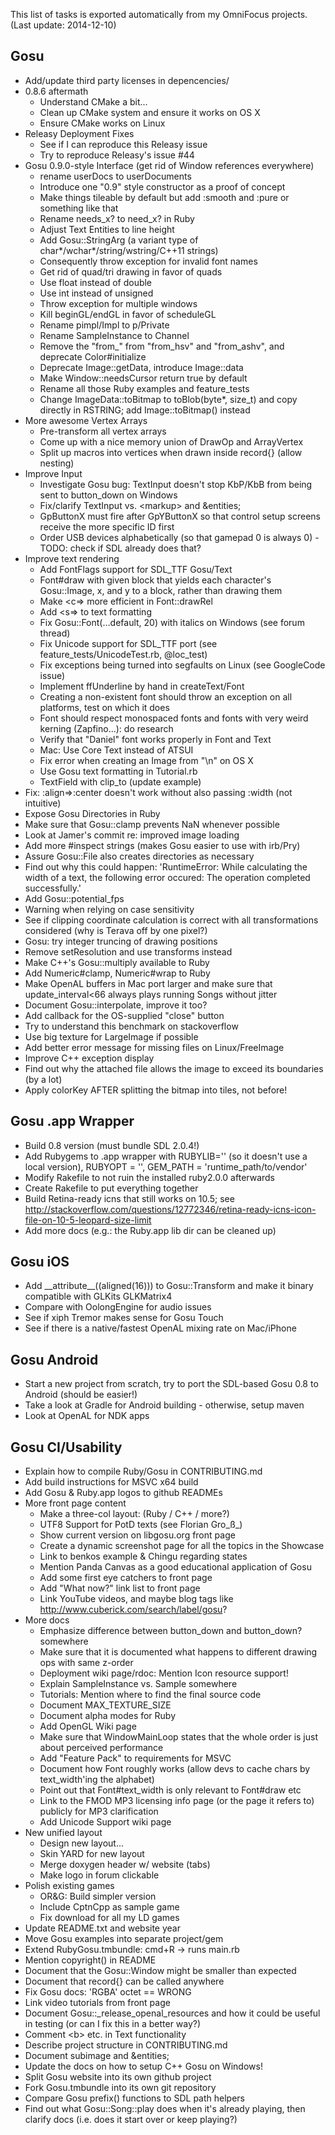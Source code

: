This list of tasks is exported automatically from my OmniFocus projects.
(Last update: 2014-12-10)


## Gosu
  * Add/update third party licenses in depencencies/
  * 0.8.6 aftermath
    * Understand CMake a bit...
    * Clean up CMake system and ensure it works on OS X
    * Ensure CMake works on Linux
  * Releasy Deployment Fixes
    * See if I can reproduce this Releasy issue
    * Try to reproduce Releasy's issue #44
  * Gosu 0.9.0-style Interface (get rid of Window references everywhere)
    * rename userDocs to userDocuments
    * Introduce one "0.9" style constructor as a proof of concept
    * Make things tileable by default but add :smooth and :pure or something like that
    * Rename needs\_x? to need\_x? in Ruby
    * Adjust Text Entities to line height
    * Add Gosu::StringArg (a variant type of char*/wchar*/string/wstring/C++11 strings)
    * Consequently throw exception for invalid font names
    * Get rid of quad/tri drawing in favor of quads
    * Use float instead of double
    * Use int instead of unsigned
    * Throw exception for multiple windows
    * Kill beginGL/endGL in favor of scheduleGL
    * Rename pimpl/Impl to p/Private
    * Rename SampleInstance to Channel
    * Remove the "from\_" from "from\_hsv" and "from\_ashv", and deprecate Color#initialize
    * Deprecate Image::getData, introduce Image::data
    * Make Window::needsCursor return true by default
    * Rename all those Ruby examples and feature\_tests
    * Change ImageData::toBitmap to toBlob(byte*, size\_t) and copy directly in RSTRING; add Image::toBitmap() instead
  * More awesome Vertex Arrays
    * Pre-transform all vertex arrays
    * Come up with a nice memory union of DrawOp and ArrayVertex
    * Split up macros into vertices when drawn inside record{} (allow nesting)
  * Improve Input
    * Investigate Gosu bug: TextInput doesn't stop KbP/KbB from being sent to button\_down on Windows
    * Fix/clarify TextInput vs. &lt;markup> and &entities;
    * GpButtonX must fire after GpYButtonX so that control setup screens receive the more specific ID first
    * Order USB devices alphabetically (so that gamepad 0 is always 0) - TODO: check if SDL already does that?
  * Improve text rendering
    * Add FontFlags support for SDL\_TTF Gosu/Text
    * Font#draw with given block that yields each character's Gosu::Image, x, and y to a block, rather than drawing them
    * Make &lt;c=> more efficient in Font::drawRel
    * Add &lt;s=> to text formatting
    * Fix Gosu::Font(…default, 20) with italics on Windows (see forum thread)
    * Fix Unicode support for SDL\_TTF port (see feature\_tests/UnicodeTest.rb, @loc\_test)
    * Fix exceptions being turned into segfaults on Linux (see GoogleCode issue)
    * Implement ffUnderline by hand in createText/Font
    * Creating a non-existent font should throw an exception on all platforms, test on which it does
    * Font should respect monospaced fonts and fonts with very weird kerning (Zapfino...): do research
    * Verify that "Daniel" font works properly in Font and Text
    * Mac: Use Core Text instead of ATSUI
    * Fix error when creating an Image from "\n" on OS X
    * Use Gosu text formatting in Tutorial.rb
    * TextField with clip\_to (update example)
  * Fix: :align=>:center doesn't work without also passing :width (not intuitive)
  * Expose Gosu Directories in Ruby
  * Make sure that Gosu::clamp prevents NaN whenever possible
  * Look at Jamer's commit re: improved image loading
  * Add more #inspect strings (makes Gosu easier to use with irb/Pry)
  * Assure Gosu::File also creates directories as necessary
  * Find out why this could happen: 'RuntimeError: While calculating the width of a text, the following error occured: The operation completed successfully.'
  * Add Gosu::potential\_fps
  * Warning when relying on case sensitivity
  * See if clipping coordinate calculation is correct with all transformations considered (why is Terava off by one pixel?)
  * Gosu: try integer truncing of drawing positions
  * Remove setResolution and use transforms instead
  * Make C++'s Gosu::multiply available to Ruby
  * Add Numeric#clamp, Numeric#wrap to Ruby
  * Make OpenAL buffers in Mac port larger and make sure that update\_interval&lt;66 always plays running Songs without jitter
  * Document Gosu::interpolate, improve it too?
  * Add callback for the OS-supplied "close" button
  * Try to understand this benchmark on stackoverflow
  * Use big texture for LargeImage if possible
  * Add better error message for missing files on Linux/FreeImage
  * Improve C++ exception display
  * Find out why the attached file allows the image to exceed its boundaries (by a lot)
  * Apply colorKey AFTER splitting the bitmap into tiles, not before!

## Gosu .app Wrapper
  * Build 0.8 version (must bundle SDL 2.0.4!)
  * Add Rubygems to .app wrapper with RUBYLIB='' (so it doesn't use a local version), RUBYOPT = '', GEM\_PATH = 'runtime\_path/to/vendor'
  * Modify Rakefile to not ruin the installed ruby2.0.0 afterwards
  * Create Rakefile to put everything together
  * Build Retina-ready icns that still works on 10.5; see http://stackoverflow.com/questions/12772346/retina-ready-icns-icon-file-on-10-5-leopard-size-limit
  * Add more docs (e.g.: the Ruby.app lib dir can be cleaned up)

## Gosu iOS
  * Add \_\_attribute\_\_((aligned(16))) to Gosu::Transform and make it binary compatible with GLKits GLKMatrix4
  * Compare with OolongEngine for audio issues
  * See if xiph Tremor makes sense for Gosu Touch
  * See if there is a native/fastest OpenAL mixing rate on Mac/iPhone

## Gosu Android
  * Start a new project from scratch, try to port the SDL-based Gosu 0.8 to Android (should be easier!)
  * Take a look at Gradle for Android building - otherwise, setup maven
  * Look at OpenAL for NDK apps

## Gosu CI/Usability
  * Explain how to compile Ruby/Gosu in CONTRIBUTING.md
  * Add build instructions for MSVC x64 build
  * Add Gosu & Ruby.app logos to github READMEs
  * More front page content
    * Make a three-col layout: (Ruby / C++ / more?)
    * UTF8 Support for PotD texts (see Florian Gro\_ß\_)
    * Show current version on libgosu.org front page
    * Create a dynamic screenshot page for all the topics in the Showcase
    * Link to benkos example & Chingu regarding states
    * Mention Panda Canvas as a good educational application of Gosu
    * Add some first eye catchers to front page
    * Add "What now?" link list to front page
    * Link YouTube videos, and maybe blog tags like http://www.cuberick.com/search/label/gosu?
  * More docs
    * Emphasize difference between button\_down and button\_down? somewhere
    * Make sure that it is documented what happens to different drawing ops with same z-order
    * Deployment wiki page/rdoc: Mention Icon resource support!
    * Explain SampleInstance vs. Sample somewhere
    * Tutorials: Mention where to find the final source code
    * Document MAX\_TEXTURE\_SIZE
    * Document alpha modes for Ruby
    * Add OpenGL Wiki page
    * Make sure that WindowMainLoop states that the whole order is just about perceived performance
    * Add "Feature Pack" to requirements for MSVC
    * Document how Font roughly works (allow devs to cache chars by text\_width'ing the alphabet)
    * Point out that Font#text\_width is only relevant to Font#draw etc
    * Link to the FMOD MP3 licensing info page (or the page it refers to) publicly for MP3 clarification
    * Add Unicode Support wiki page
  * New unified layout
    * Design new layout…
    * Skin YARD for new layout
    * Merge doxygen header w/ website (tabs)
    * Make logo in forum clickable
  * Polish existing games
    * OR&G: Build simpler version
    * Include CptnCpp as sample game
    * Fix download for all my LD games
  * Update README.txt and website year
  * Move Gosu examples into separate project/gem
  * Extend RubyGosu.tmbundle: cmd+R -> runs main.rb
  * Mention copyright() in README
  * Document that the Gosu::Window might be smaller than expected
  * Document that record{} can be called anywhere
  * Fix Gosu docs: 'RGBA' octet == WRONG
  * Link video tutorials from front page
  * Document Gosu::\_release\_openal\_resources and how it could be useful in testing (or can I fix this in a better way?)
  * Comment &lt;b> etc. in Text functionality
  * Describe project structure in CONTRIBUTING.md
  * Document subimage and &entities;
  * Update the docs on how to setup C++ Gosu on Windows!
  * Split Gosu website into its own github project
  * Fork Gosu.tmbundle into its own git repository
  * Compare Gosu prefix() functions to SDL path helpers
  * Find out what Gosu::Song::play does when it's already playing, then clarify docs (i.e. does it start over or keep playing?)
